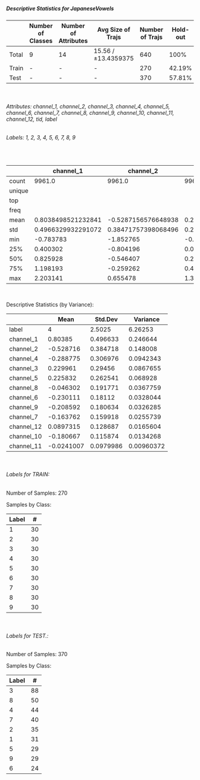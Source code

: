 ##### Descriptive Statistics for JapaneseVowels


|       |   Number of Classes |   Number of Attributes |   Avg Size of Trajs |   Number of Trajs | Hold-out   |   Number of Points |   Longest Size |   Shortest Size |
|-------|---------------------|------------------------|---------------------|-------------------|------------|--------------------|----------------|-----------------|
| Total | 9                   | 14                     | 15.56 / ±13.4359375 | 640               | 100%       |               9961 |             29 |               7 |
| Train | -                   | -                      | -                   | 270               | 42.19%     |               4274 |             26 |               7 |
| Test  | -                   | -                      | -                   | 370               | 57.81%     |               5687 |             29 |               7 |

&nbsp;

###### Attributes: channel_1, channel_2, channel_3, channel_4, channel_5, channel_6, channel_7, channel_8, channel_9, channel_10, channel_11, channel_12, tid, label


###### Labels: 1, 2, 3, 4, 5, 6, 7, 8, 9

&nbsp;

|        | channel_1          | channel_2           | channel_3           | channel_4            | channel_5           | channel_6            | channel_7            | channel_8            | channel_9           | channel_10          | channel_11            | channel_12          | label   |
|--------|--------------------|---------------------|---------------------|----------------------|---------------------|----------------------|----------------------|----------------------|---------------------|---------------------|-----------------------|---------------------|---------|
| count  | 9961.0             | 9961.0              | 9961.0              | 9961.0               | 9961.0              | 9961.0               | 9961.0               | 9961.0               | 9961.0              | 9961.0              | 9961.0                | 9961.0              | 9961    |
| unique |                    |                     |                     |                      |                     |                      |                      |                      |                     |                     |                       |                     | 9       |
| top    |                    |                     |                     |                      |                     |                      |                      |                      |                     |                     |                       |                     | 3       |
| freq   |                    |                     |                     |                      |                     |                      |                      |                      |                     |                     |                       |                     | 1614    |
| mean   | 0.8038498521232841 | -0.5287156576648938 | 0.22996064642104294 | -0.28877456309607424 | 0.22583210862363096 | -0.23011147645818725 | -0.16376174711374372 | -0.04630202138339536 | -0.208591888163839  | -0.1806670093364128 | -0.024100710772010852 | 0.08973145457283392 |         |
| std    | 0.4966329932291072 | 0.38471757398068496 | 0.2945598534445938  | 0.3069759771777752   | 0.26254148069361105 | 0.18111995019153065  | 0.15991831508843274  | 0.19177055365617332  | 0.18063365263300424 | 0.11587391009323891 | 0.09799855892164572   | 0.12868707586255032 |         |
| min    | -0.783783          | -1.852765           | -0.764345           | -0.977701            | -0.691587           | -0.895842            | -0.618975            | -0.575827            | -0.623201           | -0.503843           | -0.426728             | -0.336968           |         |
| 25%    | 0.400302           | -0.804196           | 0.025671            | -0.532593            | 0.054715            | -0.355243            | -0.277641            | -0.190651            | -0.344344           | -0.262668           | -0.086901             | 0.009797            |         |
| 50%    | 0.825928           | -0.546407           | 0.240607            | -0.285917            | 0.241062            | -0.219219            | -0.168598            | -0.060376            | -0.218547           | -0.181632           | -0.017878             | 0.100098            |         |
| 75%    | 1.198193           | -0.259262           | 0.444745            | -0.058193            | 0.421738            | -0.096698            | -0.052767            | 0.08983              | -0.087794           | -0.101195           | 0.04539               | 0.179981            |         |
| max    | 2.203141           | 0.655478            | 1.328993            | 0.646172             | 0.914657            | 0.335503             | 0.42411              | 0.52233              | 0.393086            | 0.27783             | 0.289177              | 0.425088            |         |

&nbsp;

Descriptive Statistics (by Variance): 


|            |       Mean |   Std.Dev |   Variance |
|------------|------------|-----------|------------|
| label      |  4         | 2.5025    | 6.26253    |
| channel_1  |  0.80385   | 0.496633  | 0.246644   |
| channel_2  | -0.528716  | 0.384718  | 0.148008   |
| channel_4  | -0.288775  | 0.306976  | 0.0942343  |
| channel_3  |  0.229961  | 0.29456   | 0.0867655  |
| channel_5  |  0.225832  | 0.262541  | 0.068928   |
| channel_8  | -0.046302  | 0.191771  | 0.0367759  |
| channel_6  | -0.230111  | 0.18112   | 0.0328044  |
| channel_9  | -0.208592  | 0.180634  | 0.0326285  |
| channel_7  | -0.163762  | 0.159918  | 0.0255739  |
| channel_12 |  0.0897315 | 0.128687  | 0.0165604  |
| channel_10 | -0.180667  | 0.115874  | 0.0134268  |
| channel_11 | -0.0241007 | 0.0979986 | 0.00960372 |

&nbsp;

###### Labels for TRAIN:


Number of Samples: 270
Samples by Class:
|   Label |   # |
|---------|-----|
|       1 |  30 |
|       2 |  30 |
|       3 |  30 |
|       4 |  30 |
|       5 |  30 |
|       6 |  30 |
|       7 |  30 |
|       8 |  30 |
|       9 |  30 |

&nbsp;

###### Labels for TEST.:


Number of Samples: 370
Samples by Class:
|   Label |   # |
|---------|-----|
|       3 |  88 |
|       8 |  50 |
|       4 |  44 |
|       7 |  40 |
|       2 |  35 |
|       1 |  31 |
|       5 |  29 |
|       9 |  29 |
|       6 |  24 |